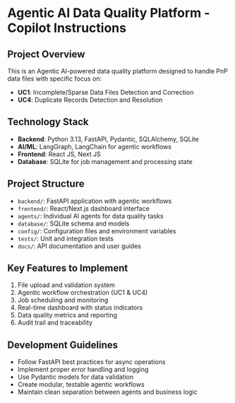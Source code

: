 # Agentic AI Data Quality Platform - Copilot Instructions

## Project Overview
This is an Agentic AI-powered data quality platform designed to handle PnP data files with specific focus on:
- **UC1**: Incomplete/Sparse Data Files Detection and Correction
- **UC4**: Duplicate Records Detection and Resolution

## Technology Stack
- **Backend**: Python 3.13, FastAPI, Pydantic, SQLAlchemy, SQLite
- **AI/ML**: LangGraph, LangChain for agentic workflows
- **Frontend**: React JS, Next JS
- **Database**: SQLite for job management and processing state

## Project Structure
- `backend/`: FastAPI application with agentic workflows
- `frontend/`: React/Next.js dashboard interface  
- `agents/`: Individual AI agents for data quality tasks
- `database/`: SQLite schema and models
- `config/`: Configuration files and environment variables
- `tests/`: Unit and integration tests
- `docs/`: API documentation and user guides

## Key Features to Implement
1. File upload and validation system
2. Agentic workflow orchestration (UC1 & UC4)
3. Job scheduling and monitoring
4. Real-time dashboard with status indicators
5. Data quality metrics and reporting
6. Audit trail and traceability

## Development Guidelines
- Follow FastAPI best practices for async operations
- Implement proper error handling and logging
- Use Pydantic models for data validation
- Create modular, testable agentic workflows
- Maintain clean separation between agents and business logic
